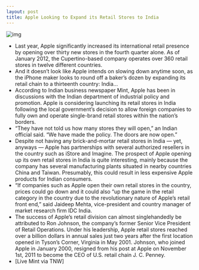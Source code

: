 ```yaml
---
layout: post
title: Apple Looking to Expand its Retail Stores to India
---
```

![img](http://media.idownloadblog.com/wp-content/uploads/2012/01/Apple-India.gif)
* Last year, Apple significantly increased its international retail presence by opening over thirty new stores in the fourth quarter alone. As of January 2012, the Cupertino-based company operates over 360 retail stores in twelve different countries.
* And it doesn’t look like Apple intends on slowing down anytime soon, as the iPhone maker looks to round off a baker’s dozen by expanding its retail chain to a thirteenth country: India…
* According to Indian business newspaper Mint, Apple has been in discussions with the Indian department of industrial policy and promotion. Apple is considering launching its retail stores in India following the local government’s decision to allow foreign companies to fully own and operate single-brand retail stores within the nation’s borders.
* “They have not told us how many stores they will open,” an Indian official said. “We have made the policy. The doors are now open.”
* Despite not having any brick-and-mortar retail stores in India — yet, anyways — Apple has partnerships with several authorized resellers in the country such as iStore and Imagine. The prospect of Apple opening up its own retail stores in India is quite interesting, mainly because the company has several manufacturing plants situated in nearby countries China and Taiwan. Presumably, this could result in less expensive Apple products for Indian consumers.
* “If companies such as Apple open their own retail stores in the country, prices could go down and it could also “up the game in the retail category in the country due to the revolutionary nature of Apple’s retail front end,” said Jaideep Mehta, vice-president and country manager of market research firm IDC India.
* The success of Apple’s retail division can almost singlehandedly be attributed to Ron Johnson, the company’s former Senior Vice President of Retail Operations. Under his leadership, Apple retail stores reached over a billion dollars in annual sales just two years after the first location opened in Tyson’s Corner, Virginia in May 2001. Johnson, who joined Apple in January 2000, resigned from his post at Apple on November 1st, 2011 to become the CEO of U.S. retail chain J. C. Penney.
* [Live Mint via TNW]


